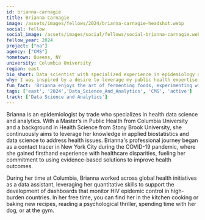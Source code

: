 ```yaml
---
id: brianna-carnagie 
title: Brianna Carnagie 
image: /assets/images/fellows/2024/brianna-carnagie-headshot.webp
social: fellow
social_image: /assets/images/social/fellows/social-brianna-carnagie.webp
fellow_year: 2024
project: ["na"]
agency: ["CMS"]
hometown: Queens, NY
university: Columbia University
region: east
bio_short: Data scientist with specialized experience in epidemiology and public health analytics
why: I was inspired by a desire to leverage my public health expertise on a broader scale to address health disparities and improve health outcomes. Working with a federal government agency like the Centers for Medicare and Medicaid Services will allow me to apply my skills in data science and analytics directly towards achieving positive health outcomes through civic tech initiatives. 
fun_fact: 'Brianna enjoys the art of fermenting foods, experimenting with everything from kimchi to kombucha.'
tags: ['east', '2024','Data_Science_And_Analytics', 'CMS', 'active']
track: ['Data Science and Analytics']
---
```


Brianna is an epidemiologist by trade who specializes in health data science and analytics. With a Master’s in Public Health from Columbia University and a background in Health Science from Stony Brook University, she continuously aims to leverage her knowledge in applied biostatistics and data science to address health issues. Brianna's professional journey began as a contact tracer in New York City during the COVID-19 pandemic, where she gained firsthand experience with healthcare disparities, fueling her commitment to using evidence-based solutions to improve health outcomes.

During her time at Columbia, Brianna worked across global health initiatives as a data assistant, leveraging her quantitative skills to support the development of dashboards that monitor HIV epidemic control in high-burden countries. In her free time, you can find her in the kitchen cooking or baking new recipes, reading a psychological thriller, spending time with her dog, or at the gym.
